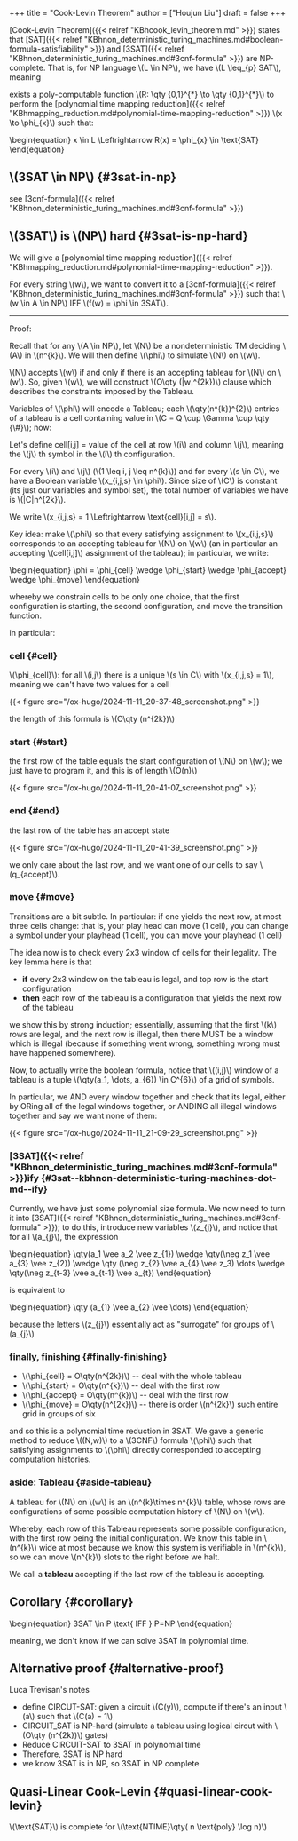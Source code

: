 +++
title = "Cook-Levin Theorem"
author = ["Houjun Liu"]
draft = false
+++

[Cook-Levin Theorem]({{< relref "KBhcook_levin_theorem.md" >}}) states that [SAT]({{< relref "KBhnon_deterministic_turing_machines.md#boolean-formula-satisfiability" >}}) and [3SAT]({{< relref "KBhnon_deterministic_turing_machines.md#3cnf-formula" >}}) are NP-complete. That is, for NP language \\(L \in NP\\), we have \\(L \leq\_{p} SAT\\), meaning

exists a poly-computable function \\(R: \qty {0,1}^{\*} \to \qty {0,1}^{\*}\\) to perform the [polynomial time mapping reduction]({{< relref "KBhmapping_reduction.md#polynomial-time-mapping-reduction" >}}) \\(x \to  \phi\_{x}\\) such that:

\begin{equation}
x \in L \Leftrightarrow R(x) = \phi\_{x} \in \text{SAT}
\end{equation}


## \\(3SAT \in NP\\) {#3sat-in-np}

see [3cnf-formula]({{< relref "KBhnon_deterministic_turing_machines.md#3cnf-formula" >}})


## \\(3SAT\\) is \\(NP\\) hard {#3sat-is-np-hard}

We will give a [polynomial time mapping reduction]({{< relref "KBhmapping_reduction.md#polynomial-time-mapping-reduction" >}}).

For every string \\(w\\), we want to convert it to a [3cnf-formula]({{< relref "KBhnon_deterministic_turing_machines.md#3cnf-formula" >}}) such that \\(w \in A \in NP\\) IFF \\(f(w) = \phi \in 3SAT\\).

---

Proof:

Recall that for any \\(A \in NP\\), let \\(N\\) be a nondeterministic TM deciding \\(A\\) in \\(n^{k}\\). We will then define \\(\phi\\) to simulate \\(N\\) on \\(w\\).

\\(N\\) accepts \\(w\\) if and only if there is an accepting tableau for \\(N\\) on \\(w\\). So, given \\(w\\), we will construct \\(O\qty (|w|^{2k})\\) clause which describes the constraints imposed by the Tableau.

Variables of \\(\phi\\) will encode a Tableau; each \\(\qty(n^{k})^{2}\\) entries of a tableau is a cell containing value in \\(C = Q \cup \Gamma \cup \qty {\\#}\\); now:

Let's define cell[i,j] = value of the cell at row \\(i\\) and column \\(j\\), meaning the \\(j\\) th symbol in the \\(i\\) th configuration.

For every \\(i\\) and \\(j\\) (\\(1 \leq i, j \leq  n^{k}\\)) and for every \\(s \in C\\), we have a Boolean variable \\(x\_{i,j,s} \in \phi\\). Since size of \\(C\\) is constant (its just our variables and symbol set), the total number of variables we have is \\(|C|n^{2k}\\).

We write \\(x\_{i,j,s} = 1 \Leftrightarrow \text{cell}[i,j] = s\\).

Key idea: make \\(\phi\\) so that every satisfying assignment to \\(x\_{i,j,s}\\) corresponds to an accepting tableau for \\(N\\) on \\(w\\) (an in particular an accepting \\(cell[i,j]\\) assignment of the tableau); in particular, we write:

\begin{equation}
\phi = \phi\_{cell} \wedge \phi\_{start} \wedge \phi\_{accept} \wedge \phi\_{move}
\end{equation}

whereby we constrain cells to be only one choice, that the first configuration is starting, the second configuration, and move the transition function.

in particular:


### cell {#cell}

\\(\phi\_{cell}\\): for all \\(i,j\\) there is a unique \\(s \in C\\) with \\(x\_{i,j,s} = 1\\), meaning we can't have two values for a cell

{{< figure src="/ox-hugo/2024-11-11_20-37-48_screenshot.png" >}}

the length of this formula is \\(O\qty (n^{2k})\\)


### start {#start}

the first row of the table equals the start configuration of \\(N\\) on \\(w\\); we just have to program it, and this is of length \\(O(n)\\)

{{< figure src="/ox-hugo/2024-11-11_20-41-07_screenshot.png" >}}


### end {#end}

the last row of the table has an accept state

{{< figure src="/ox-hugo/2024-11-11_20-41-39_screenshot.png" >}}

we only care about the last row, and we want one of our cells to say \\(q\_{accept}\\).


### move {#move}

Transitions are a bit subtle. In particular: if one yields the next row, at most three cells change: that is, your play head can move (1 cell), you can change a symbol under your playhead (1 cell), you can move your playhead (1 cell)

The idea now is to check every 2x3 window of cells for their legality. The key lemma here is that

-   **if** every 2x3 window on the tableau is legal, and top row is the start configuration
-   **then** each row of the tableau is a configuration that yields the next row of the tableau

we show this by strong induction; essentially, assuming that the first \\(k\\) rows are legal, and the next row is illegal, then there MUST be a window which is illegal (because if something went wrong, something wrong must have happened somewhere).

Now, to actually write the boolean formula, notice that \\((i,j)\\) window of a tableau is a tuple \\(\qty(a\_1, \dots, a\_{6}) \in C^{6}\\) of a grid of symbols.

In particular, we AND every window together and check that its legal, either by ORing all of the legal windows together, or ANDING all illegal windows together and say we want none of them:

{{< figure src="/ox-hugo/2024-11-11_21-09-29_screenshot.png" >}}


### [3SAT]({{< relref "KBhnon_deterministic_turing_machines.md#3cnf-formula" >}})ify {#3sat--kbhnon-deterministic-turing-machines-dot-md--ify}

Currently, we have just some polynomial size formula. We now need to turn it into [3SAT]({{< relref "KBhnon_deterministic_turing_machines.md#3cnf-formula" >}}); to do this, introduce new variables \\(z\_{j}\\), and notice that for all \\(a\_{j}\\), the expression

\begin{equation}
\qty(a\_1 \vee a\_2 \vee z\_{1}) \wedge \qty(\neg z\_1 \vee a\_{3} \vee z\_{2}) \wedge \qty (\neg z\_{2} \vee a\_{4} \vee z\_3) \dots  \wedge \qty(\neg z\_{t-3} \vee a\_{t-1} \vee a\_{t})
\end{equation}

is equivalent to

\begin{equation}
\qty (a\_{1} \vee a\_{2} \vee \dots)
\end{equation}

because the letters \\(z\_{j}\\) essentially act as "surrogate" for groups of \\(a\_{j}\\)


### finally, finishing {#finally-finishing}

-   \\(\phi\_{cell} = O\qty(n^{2k})\\) -- deal with the whole tableau
-   \\(\phi\_{start} = O\qty(n^{k})\\) -- deal with the first row
-   \\(\phi\_{accept} = O\qty(n^{k})\\) -- deal with the first row
-   \\(\phi\_{move} = O\qty(n^{2k})\\) -- there is order \\(n^{2k}\\) such entire grid in groups of six

and so this is a polynomial time reduction in 3SAT. We gave a generic method to reduce \\((N,w)\\) to a \\(3CNF\\) formula \\(\phi\\) such that satisfying assignments to \\(\phi\\) directly corresponded to accepting computation histories.


### aside: Tableau {#aside-tableau}

A tableau for \\(N\\) on \\(w\\) is an \\(n^{k}\times n^{k}\\) table, whose rows are configurations of some possible computation history of \\(N\\) on \\(w\\).

Whereby, each row of this Tableau represents some possible configuration, with the first row being the initial configuration. We know this table in \\(n^{k}\\) wide at most because we know this system is verifiable in \\(n^{k}\\), so we can move \\(n^{k}\\) slots to the right before we halt.

We call a **tableau** accepting if the last row of the tableau is accepting.


## Corollary {#corollary}

\begin{equation}
3SAT \in P \text{ IFF } P=NP
\end{equation}

meaning, we don't know if we can solve 3SAT in polynomial time.


## Alternative proof {#alternative-proof}

Luca Trevisan's notes

-   define CIRCUT-SAT: given a circuit \\(C(y)\\), compute if there's an input \\(a\\) such that \\(C(a) = 1\\)
-   CIRCUIT_SAT is NP-hard (simulate a tableau using logical circut with \\(O\qty (n^{2k})\\) gates)
-   Reduce CIRCUIT-SAT to 3SAT in polynomial time
-   Therefore, 3SAT is NP hard
-   we know 3SAT is in NP, so 3SAT in NP complete


## Quasi-Linear Cook-Levin {#quasi-linear-cook-levin}

<div class="lemma"><span>

\\(\text{SAT}\\) is complete for \\(\text{NTIME}\qty( n \text{poly} \log n)\\)

</span></div>
